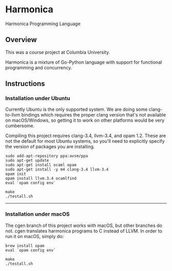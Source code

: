 # Harmonica
Harmonica Programming Language

## Overview
This was a course project at Columbia University.

Harmonica is a mixture of Go-Python language with support for functional programming and concurrency.

## Instructions

### Installation under Ubuntu

Currently Ubuntu is the only supported system. We are doing some clang-to-llvm bindings which requires the proper clang version that's not available on macOS/Windows, so getting it to work on other platforms would be very cumbersome.

Compiling this project requires clang-3.4, llvm-3.4, and opam 1.2. These are not the default for most Ubuntu systems, so you'll need to explicitly specify the version of packages you are installing.

```
sudo add-apt-repository ppa:avsm/ppa
sudo apt-get update
sudo apt-get install ocaml opam
sudo apt-get install -y m4 clang-3.4 llvm-3.4
opam init
opam install llvm.3.4 ocamlfind
eval `opam config env`

make
./testall.sh

```

------------------------------
### Installation under macOS

The cgen branch of this project works with macOS, but other branches do not. cgen translates harmonica programs to C instead of LLVM. In order to run it on macOS, simply do:

```
brew install opam
eval `opam config env`

make
./testall.sh
```
